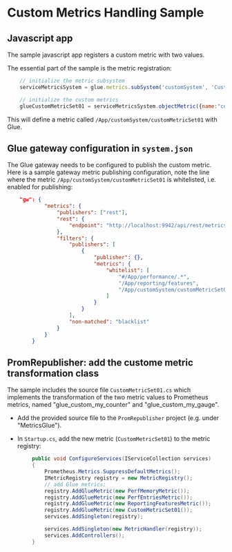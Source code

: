 # Custom Metrics Handling Sample

## Javascript app
The sample javascript app registers a custom metric with two values.

The essential part of the sample is the metric registration:
```js
	// initialize the metric subsystem
	serviceMetricsSystem = glue.metrics.subSystem('customSystem', 'Custom Metric System');

	// initialize the custom metrics
	glueCustomMetricSet01 = serviceMetricsSystem.objectMetric({name:"customMetricSet01",description:"Sample Set #01"});
```
This will define a metric called `/App/customSystem/customMetricSet01` with Glue.

## Glue gateway configuration in `system.json`
The Glue gateway needs to be configured to publish the custom metric.  
Here is a sample gateway metric publishing configuration, note the line where the metric `/App/customSystem/customMetricSet01` is whitelisted, i.e. enabled for publishing:  
```json
    "gw": {
            "metrics": {
                "publishers": ["rest"],
                "rest": {
                    "endpoint": "http://localhost:9942/api/rest/metrics",
                },
                "filters": {
                    "publishers": [
                        {
                            "publisher": {},
                            "metrics": {
                                "whitelist": [
                                    "#/App/performance/.*",
                                    "/App/reporting/features",
                                    "/App/customSystem/customMetricSet01"
                                ]
                            }
                        }
                    ],
                    "non-matched": "blacklist"
                }                
            }
        }
```


## PromRepublisher: add the custome metric transformation class
The sample includes the source file `CustomMetricSet01.cs` which implements the transformation of the two metric values to Prometheus metrics, named "glue_custom_my_counter" and "glue_custom_my_gauge".

* Add the provided source file to the `PromRepublisher` project (e.g. under "MetricsGlue").

* In `Startup.cs`, add the new metric (`CustomMetricSet01`) to the metric registry:
```csharp
        public void ConfigureServices(IServiceCollection services)
        {
            Prometheus.Metrics.SuppressDefaultMetrics();
            IMetricRegistry registry = new MetricRegistry();
            // add Glue metrics;
            registry.AddGlueMetric(new PerfMemoryMetric());
            registry.AddGlueMetric(new PerfEntriesMetric());
            registry.AddGlueMetric(new ReportingFeaturesMetric());
            registry.AddGlueMetric(new CustomMetricSet01());
            services.AddSingleton(registry);

            services.AddSingleton(new MetricHandler(registry));
            services.AddControllers();
        }
```